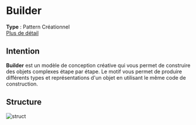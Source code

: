 # Builder
**Type** : Pattern Créationnel \
[Plus de détail](https://refactoring.guru/design-patterns/builder)
## Intention
**Builder** est un modèle de conception créative qui vous permet de construire des objets complexes étape par étape. Le motif vous permet de produire différents types et représentations d'un objet en utilisant le même code de construction.

## Structure
![struct](https://refactoring.guru/images/patterns/diagrams/builder/structure.png)
